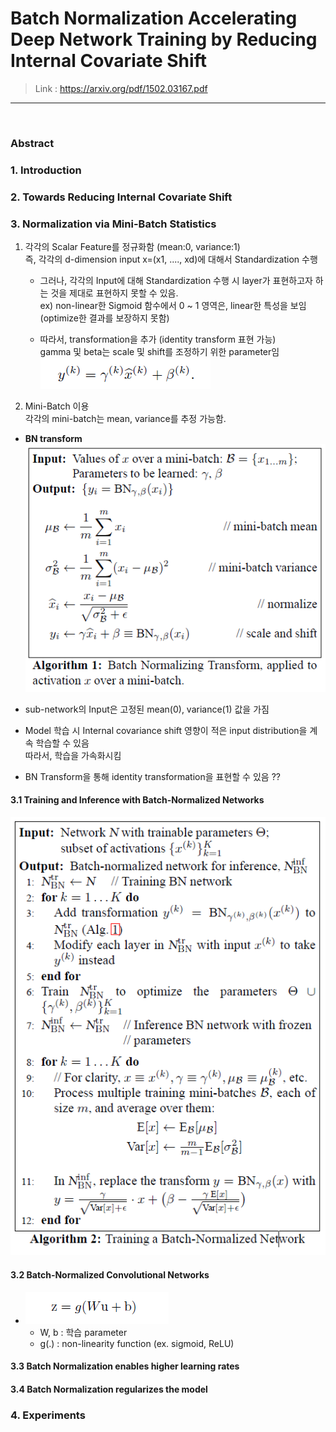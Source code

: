 # Batch Normalization Accelerating Deep Network Training by Reducing Internal Covariate Shift
> Link : https://arxiv.org/pdf/1502.03167.pdf
---
<br>

### Abstract


### 1. Introduction

### 2. Towards Reducing Internal Covariate Shift

### 3. Normalization via Mini-Batch Statistics  
1) 각각의 Scalar Feature를 정규화함 (mean:0, variance:1)  
   즉, 각각의 d-dimension input x=(x1, ...., xd)에 대해서 Standardization 수행  
   - 그러나, 각각의 Input에 대해 Standardization 수행 시 layer가 표현하고자 하는 것을 제대로 표현하지 못할 수 있음.  
     ex) non-linear한 Sigmoid 함수에서 0 ~ 1 영역은, linear한 특성을 보임 (optimize한 결과를 보장하지 못함)  
     
   - 따라서, transformation을 추가 (identity transform 표현 가능)  
     gamma 및 beta는 scale 및 shift를 조정하기 위한 parameter임  
     ![BN 수식](../data/BatchNorm_algorithm.PNG)  
     
2) Mini-Batch 이용  
   각각의 mini-batch는 mean, variance를 추정 가능함.


- __BN transform__  
 ![BN Algorithm_1](../data/BatchNorm_algorithm_1.PNG)
     
- sub-network의 Input은 고정된 mean(0), variance(1) 값을 가짐   
- Model 학습 시 Internal covariance shift 영향이 적은 input distribution을 계속 학습할 수 있음  
  따라서, 학습을 가속화시킴 

- BN Transform을 통해 identity transformation을 표현할 수 있음 ??


#### 3.1 Training and Inference with Batch-Normalized Networks  

   ![BN Algorithm_2](../data/BatchNorm_algorithm_2.PNG)

#### 3.2 Batch-Normalized Convolutional Networks  
- ![BN Algorithm_g](../data/BatchNorm_algorithm_g.PNG)
  - W, b : 학습 parameter
  - g(.) : non-linearity function (ex. sigmoid, ReLU)


#### 3.3 Batch Normalization enables higher learning rates

#### 3.4 Batch Normalization regularizes the model


### 4. Experiments
